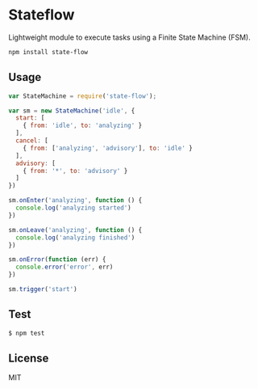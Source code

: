 # Stateflow

Lightweight module to execute tasks using a Finite State Machine (FSM).

```bash
npm install state-flow
```

## Usage

```js
var StateMachine = require('state-flow');

var sm = new StateMachine('idle', {
  start: [
    { from: 'idle', to: 'analyzing' }
  ],
  cancel: [
    { from: ['analyzing', 'advisory'], to: 'idle' }
  ],
  advisory: [
    { from: '*', to: 'advisory' }
  ]
})

sm.onEnter('analyzing', function () {
  console.log('analyzing started')
})

sm.onLeave('analyzing', function () {
  console.log('analyzing finished')
})

sm.onError(function (err) {
  console.error('error', err)
})

sm.trigger('start')
```

## Test

```bash
$ npm test
```

## License

MIT

